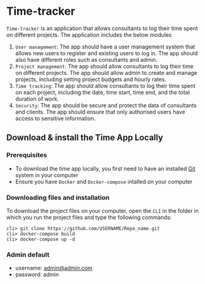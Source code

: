 # Time-tracker
`Time-tracker` is an application that allows consultants to log their time spent on different projects. The application includes the below modules

1.	`User management`: The app should have a user management system that allows new users to register and existing users to log in. The app should also have different roles such as consultants and admin.
2.	`Project management`: The app should allow consultants to log their time on different projects. The app should allow admin to create and manage projects, including setting project budgets and hourly rates.
3.	`Time tracking`: The app should allow consultants to log their time spent on each project, including the date, time start, time end, and the total duration of work.
4.	`Security`: The app should be secure and protect the data of consultants and clients. The app should ensure that only authorised users have access to sensitive information.

## Download & install the Time App Locally
### Prerequisites
- To download the time app locally, you first need to have an installed [Git](https://git-scm.com "Git documentation") system in your computer
- Ensure you have `Docker` and `Docker-compose` intalled on your computer
### Downloading files and installation
To download the project files on your computer, open the `CLI` in the folder in which you run the project files and type the following commands:
```
cli> git clone https://github.com/USERNAME/Repo_name.git
cli> docker-compose build
cli> docker-compose up -d
```
### Admin default
- username: admin@admin.com
- password: admin


